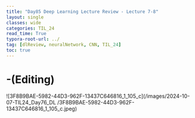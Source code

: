 ```yaml
---
title: "Day85 Deep Learning Lecture Review - Lecture 7-8"
layout: single
classes: wide
categories: TIL_24
read_time: True
typora-root-url: ../
tag: [dlReview, neuralNetwork, CNN, TIL_24]
toc: true 
---
```


# -(Editing)

![3F8B9BAE-5982-44D3-962F-13437C646816_1_105_c](/images/2024-10-07-TIL24_Day76_DL /3F8B9BAE-5982-44D3-962F-13437C646816_1_105_c.jpeg)
